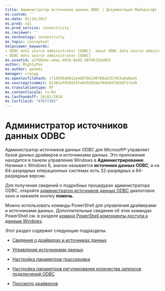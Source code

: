 ```yaml
---
title: Администратор источников данных ODBC | Документация Майкрософт
ms.custom: ''
ms.date: 01/19/2017
ms.prod: sql
ms.prod_service: connectivity
ms.reviewer: ''
ms.technology: connectivity
ms.topic: conceptual
helpviewer_keywords:
- ODBC data source administrator [ODBC], about ODBC data source administrator
- ODBC data source administrator [ODBC]
ms.assetid: a2f66b4c-a4ac-401b-8e95-d8f96332e0b5
author: MightyPen
ms.author: genemi
manager: craigg
ms.openlocfilehash: c718595d0912e4d87bb190788a6357453a8a0ee5
ms.sourcegitcommit: 61381ef939415fe019285def9450d7583df1fed0
ms.translationtype: MT
ms.contentlocale: ru-RU
ms.lasthandoff: 10/01/2018
ms.locfileid: "47677282"
---
```

# <a name="odbc-data-source-administrator"></a>Администратор источников данных ODBC
Администратор источников данных ODBC для Microsoft® управляет базой данных драйверов и источниками данных. Это приложение находится в панели управления Windows в **Администрирование**. Начиная с Windows 8, значок называется **источники данных ODBC**, и на 64-разрядных операционных системах есть 32-разрядных и 64-разрядные версии.  
  
 Для получения сведений о подробных процедурах администратора ODBC, откройте [администратор источников данных ODBC](http://msdn.microsoft.com/eea94d94-f53b-4289-ae75-9ccccde15333) диалоговое окно и нажмите кнопку **помочь**.  
  
 Можно использовать команды PowerShell для управления драйверами и источниками данных. Дополнительные сведения об этих командах PowerShell см. в разделе [команд PowerShell компоненты доступа к данным Windows](https://msdn.microsoft.com/library/windows/desktop/jj134064.aspx).  
  
 Этот раздел содержит следующие подразделы.  
  
-   [Сведения о драйверах и источниках данных](../../odbc/admin/about-drivers-and-data-sources.md)  
  
-   [Управление источниками данных](../../odbc/admin/managing-data-sources.md)  
  
-   [Настройка параметров трассировки](../../odbc/admin/setting-tracing-options.md)  
  
-   [Настройка параметров регулирования количества запросов подключений ODBC](../../odbc/admin/setting-odbc-connection-pooling-options.md)  
  
-   [Просмотр драйверов](../../odbc/admin/viewing-drivers.md)
